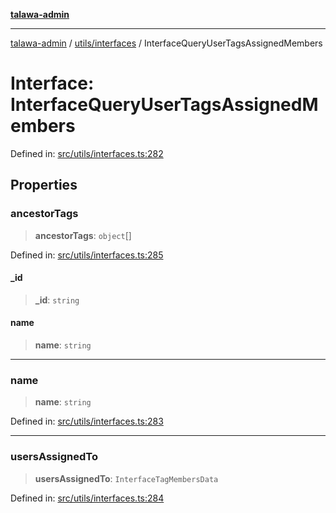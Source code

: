 [**talawa-admin**](../../../README.md)

***

[talawa-admin](../../../modules.md) / [utils/interfaces](../README.md) / InterfaceQueryUserTagsAssignedMembers

# Interface: InterfaceQueryUserTagsAssignedMembers

Defined in: [src/utils/interfaces.ts:282](https://github.com/bint-Eve/talawa-admin/blob/16ddeb98e6868a55bca282e700a8f4212d222c01/src/utils/interfaces.ts#L282)

## Properties

### ancestorTags

> **ancestorTags**: `object`[]

Defined in: [src/utils/interfaces.ts:285](https://github.com/bint-Eve/talawa-admin/blob/16ddeb98e6868a55bca282e700a8f4212d222c01/src/utils/interfaces.ts#L285)

#### \_id

> **\_id**: `string`

#### name

> **name**: `string`

***

### name

> **name**: `string`

Defined in: [src/utils/interfaces.ts:283](https://github.com/bint-Eve/talawa-admin/blob/16ddeb98e6868a55bca282e700a8f4212d222c01/src/utils/interfaces.ts#L283)

***

### usersAssignedTo

> **usersAssignedTo**: `InterfaceTagMembersData`

Defined in: [src/utils/interfaces.ts:284](https://github.com/bint-Eve/talawa-admin/blob/16ddeb98e6868a55bca282e700a8f4212d222c01/src/utils/interfaces.ts#L284)
